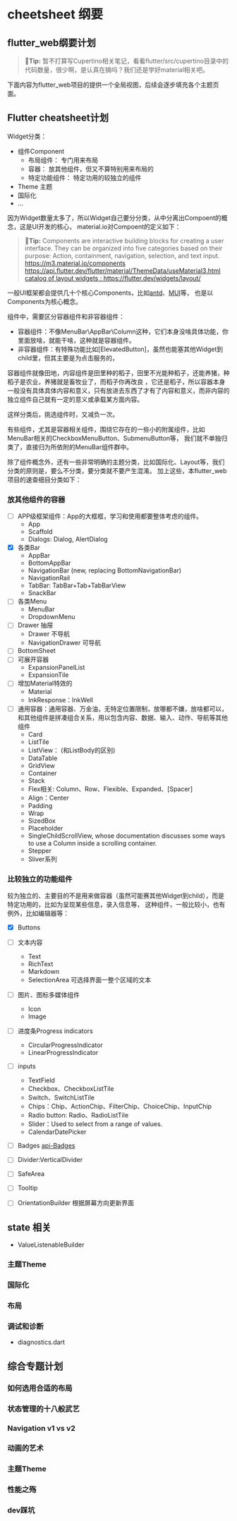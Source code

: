 # cheetsheet 纲要

## flutter_web纲要计划

>  **🚫Tip:**
> 暂不打算写Cupertino相关笔记，看看flutter/src/cupertino目录中的代码数量，很少啊，是认真在搞吗？我们还是学好material相关吧。


下面内容为flutter_web项目的提供一个全局视图，后续会逐步填充各个主题页面。

## Flutter cheatsheet计划

Widget分类：

- 组件Component
  - 布局组件： 专门用来布局
  - 容器： 放其他组件，但又不算特别用来布局的
  - 特定功能组件： 特定功用的较独立的组件
- Theme 主题
- 国际化
- ...

因为Widget数量太多了，所以Widget自己要分分类，从中分离出Compoent的概念，这是UI开发的核心，
material.io对Compoent的定义如下：

>  **📣Tip:**
> Components are interactive building blocks for creating a user interface.
> They can be organized into five categories based on their purpose: Action, containment,
> navigation, selection, and text input.
> <https://m3.material.io/components>
> <https://api.flutter.dev/flutter/material/ThemeData/useMaterial3.html>
> [catalog of layout widgets : https://flutter.dev/widgets/layout/ ](https://flutter.dev/widgets/layout/)

一般UI框架都会提供几十个核心Components，比如[antd](https://ant.design/components)、[MUI](https://mui.com/material-ui/)等，
也是以Components为核心概念。

组件中，需要区分容器组件和非容器组件：

- 容器组件：不像MenuBar\AppBar\Column这种，它们本身没啥具体功能，你里面放啥，就能干啥，这种就是容器组件。
- 非容器组件：有特殊功能比如[ElevatedButton]，虽然也能塞其他Widget到child里，但其主要是为点击服务的，

容器组件就像田地，内容组件是田里种的稻子，田里不光能种稻子，还能养猪，种稻子是农业，养猪就是畜牧业了，而稻子你再改良
，它还是稻子，所以容器本身一般没有具体具体内容和意义，只有放进去东西了才有了内容和意义，而非内容的独立组件自己就有一定的意义或承载某方面内容。

这样分类后，挑选组件时，又减负一次。

有些组件，尤其是容器相关组件，围绕它存在的一些小的附属组件，比如MenuBar相关的CheckboxMenuButton、SubmenuButton等，
我们就不单独归类了，直接归为所依附的MenuBar组件群中。

除了组件概念外，还有一些非常明确的主题分类，比如国际化、Layout等，我们分类的原则是，要么不分类，要分类就不要产生混淆。
加上这些，本flutter_web项目的速查细目分类如下：

### 放其他组件的容器

- [ ] APP级框架组件：App的大框框，学习和使用都要整体考虑的组件。
  - App
  - Scaffold
  - Dialogs: Dialog, AlertDialog
- [x] 各类Bar
  - AppBar
  - BottomAppBar
  - NavigationBar  (new, replacing BottomNavigationBar)
  - NavigationRail
  - TabBar: TabBar+Tab+TabBarView
  - SnackBar
- [ ] 各类Menu
  - MenuBar
  - DropdownMenu
- [ ] Drawer 抽屉
  - Drawer 不导航
  - NavigationDrawer 可导航
- [ ] BottomSheet
- [ ] 可展开容器
  - ExpansionPanelList
  - ExpansionTile
- [ ] 增加Material特效的
  - Material
  - InkResponse：InkWell
- [ ] 通用容器：通用容器、万金油，无特定位置限制，放哪都不嫌，放啥都可以，和其他组件是拼凑组合关系，用以包含内容、数据、输入、动作、导航等其他组件
  - Card
  - ListTile
  - ListView： (和ListBody的区别)
  - DataTable
  - GridView
  - Container
  - Stack
  - Flex相关: Column、Row、Flexible、Expanded、[Spacer]
  - Align：Center
  - Padding
  - Wrap
  - SizedBox
  - Placeholder
  - SingleChildScrollView, whose documentation discusses some ways to use a Column inside a scrolling container.
  - Stepper
  - Sliver系列

### 比较独立的功能组件

较为独立的、主要目的不是用来做容器（虽然可能赛其他Widget到child），而是特定功用的，比如为呈现某些信息，录入信息等，
这种组件，一般比较小，也有例外，比如编辑器等：

- [x] Buttons
- [ ] 文本内容
  - Text
  - RichText
  - Markdown
  - SelectionArea 可选择界面一整个区域的文本
- [ ] 图片、图标多媒体组件
  - Icon
  - Image
- [ ] 进度条Progress indicators
  - CircularProgressIndicator
  - LinearProgressIndicator
- [ ] inputs
  - TextField
  - Checkbox、CheckboxListTile
  - Switch、SwitchListTile
  - Chips：Chip、ActionChip、FilterChip、ChoiceChip、InputChip
  - Radio button: Radio、RadioListTile
  - Slider：Used to select from a range of values.
  - CalendarDatePicker
- [ ] Badges [api-Badges](https://api.flutter.dev/flutter/material/Badge-class.html)
- [ ] Divider:VerticalDivider
- [ ] SafeArea
- [ ] Tooltip
- [ ] OrientationBuilder 根据屏幕方向更新界面


## state 相关

- ValueListenableBuilder

### 主题Theme

### 国际化

### 布局

### 调试和诊断

- diagnostics.dart


## 综合专题计划

### 如何选用合适的布局

### 状态管理的十八般武艺

### Navigation v1 vs v2

### 动画的艺术

### 主题Theme

### 性能之殇

### dev踩坑
